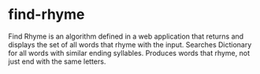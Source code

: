 # find-rhyme
Find Rhyme is an algorithm defined in a web application that returns and displays the set of all words that rhyme with the input. Searches Dictionary for all words with similar ending syllables. Produces words that rhyme, not just end with the same letters. 

